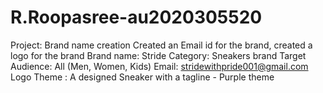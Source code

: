 # R.Roopasree-au2020305520
Project: Brand name creation
Created an Email id for the brand, created a logo for the brand
Brand name: Stride
Category: Sneakers brand
Target Audience: All (Men, Women, Kids)
Email: stridewithpride001@gmail.com
Logo Theme : A designed Sneaker with a tagline - Purple theme

